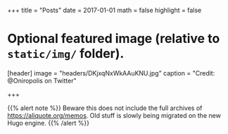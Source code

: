 +++
title = "Posts"
date = 2017-01-01
math = false
highlight = false

# Optional featured image (relative to `static/img/` folder).
[header]
image = "headers/DKjxqNxWkAAuKNU.jpg"
caption = "Credit: @Oniropolis on Twitter"

+++

{{% alert note %}}
Beware this does not include the full archives of <https://aliquote.org/memos>. Old stuff is slowly being migrated on the new Hugo engine.
{{% /alert %}}

